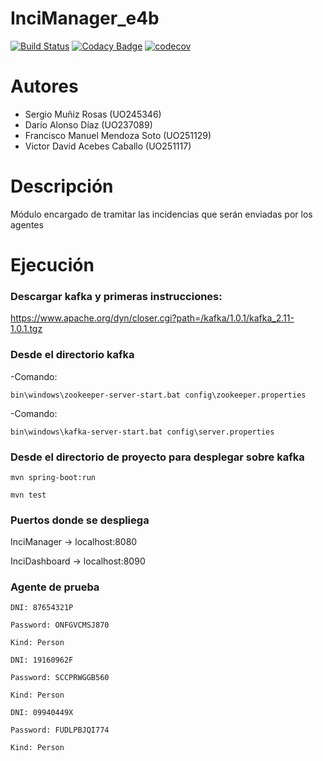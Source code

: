 

# InciManager_e4b

[![Build Status](https://travis-ci.org/Arquisoft/InciManager_e4b.svg?branch=master)](https://travis-ci.org/Arquisoft/InciManager_e4b)
[![Codacy Badge](https://api.codacy.com/project/badge/Grade/e680327c40a44a6b8378a8171066e341)](https://www.codacy.com/app/jelabra/InciManager_e4b?utm_source=github.com&utm_medium=referral&utm_content=Arquisoft/InciManager_e4b&utm_campaign=badger)
[![codecov](https://codecov.io/gh/Arquisoft/InciManager_e4b/branch/master/graph/badge.svg)](https://codecov.io/gh/Arquisoft/InciManager_e4b)

# Autores
- Sergio Muñiz Rosas (UO245346)
- Darío Alonso Díaz (UO237089)
- Francisco Manuel Mendoza Soto (UO251129)
- Victor David Acebes Caballo (UO251117)

# Descripción
Módulo encargado de tramitar las incidencias que serán enviadas por los agentes

# Ejecución

### Descargar kafka y primeras instrucciones:
https://www.apache.org/dyn/closer.cgi?path=/kafka/1.0.1/kafka_2.11-1.0.1.tgz 

### Desde el directorio kafka
-Comando: 
```
bin\windows\zookeeper-server-start.bat config\zookeeper.properties
```
-Comando: 
```
bin\windows\kafka-server-start.bat config\server.properties
```
### Desde el directorio de proyecto para desplegar sobre kafka
```
mvn spring-boot:run
```
```
mvn test
```
### Puertos donde se despliega
InciManager -> localhost:8080

InciDashboard -> localhost:8090

### Agente de prueba
```
DNI: 87654321P

Password: ONFGVCMSJ870

Kind: Person

DNI: 19160962F  

Password: SCCPRWGGB560

Kind: Person

DNI: 09940449X

Password: FUDLPBJQI774

Kind: Person
```
